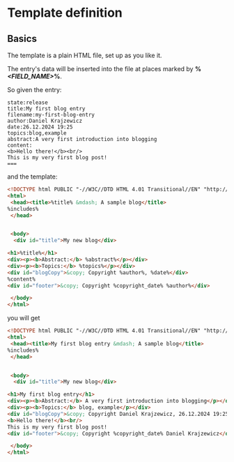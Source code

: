 # Template definition

## Basics

The template is a plain HTML file, set up as you like it.

The entry's data will be inserted into the file at places marked by **%*&lt;FIELD_NAME&gt;*%**.

So given the entry:

```
state:release
title:My first blog entry
filename:my-first-blog-entry
author:Daniel Krajzewicz
date:26.12.2024 19:25
topics:blog,example
abstract:A very first introduction into blogging
content:
<b>Hello there!</b><br/>
This is my very first blog post!
===
```

and the template:

```html
<!DOCTYPE html PUBLIC "-//W3C//DTD HTML 4.01 Transitional//EN" "http://www.w3.org/TR/html4/loose.dtd">
<html>
 <head><title>%title% &mdash; A sample blog</title>
%includes%
 </head>


 <body>
  <div id="title">My new blog</div>

<h1>%title%</h1>
<div><p><b>Abstract:</b> %abstract%</p></div>
<div><p><b>Topics:</b> %topics%</p></div>
<div id="blogCopy">&copy; Copyright %author%, %date%</div>
%content%
<div id="footer">&copy; Copyright %copyright_date% %author%</div>

 </body>
</html>
```

you will get 

```html
<!DOCTYPE html PUBLIC "-//W3C//DTD HTML 4.01 Transitional//EN" "http://www.w3.org/TR/html4/loose.dtd">
<html>
 <head><title>My first blog entry &mdash; A sample blog</title>
%includes%
 </head>


 <body>
  <div id="title">My new blog</div>

<h1>My first blog entry</h1>
<div><p><b>Abstract:</b> A very first introduction into blogging</p></div>
<div><p><b>Topics:</b> blog, example</p></div>
<div id="blogCopy">&copy; Copyright Daniel Krajzewicz, 26.12.2024 19:25</div>
<b>Hello there!</b><br/>
This is my very first blog post!
<div id="footer">&copy; Copyright %copyright_date% Daniel Krajzewicz</div>

 </body>
</html>
```
